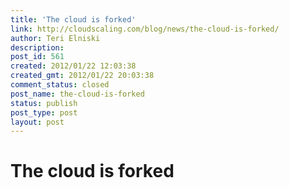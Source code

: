```yaml
---
title: 'The cloud is forked'
link: http://cloudscaling.com/blog/news/the-cloud-is-forked/
author: Teri Elniski
description: 
post_id: 561
created: 2012/01/22 12:03:38
created_gmt: 2012/01/22 20:03:38
comment_status: closed
post_name: the-cloud-is-forked
status: publish
post_type: post
layout: post
---
```


# The cloud is forked

